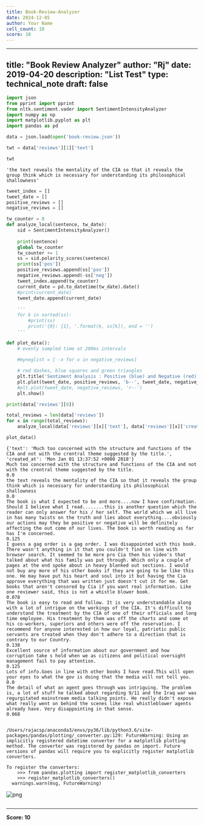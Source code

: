 ```yaml
---
title: Book-Review-Analyzer
date: 2024-12-05
author: Your Name
cell_count: 10
score: 10
---
```


---
title: "Book Review Analyzer"
author: "Rj"
date: 2019-04-20
description: "List Test"
type: technical_note
draft: false
---

```python
import json
from pprint import pprint
from nltk.sentiment.vader import SentimentIntensityAnalyzer
import numpy as np
import matplotlib.pyplot as plt
import pandas as pd
```


```python
data = json.load(open('book-review.json'))
```


```python
twt = data['reviews'][1]['text']
```


```python
twt
```




    'the text reveals the mentality of the CIA so that it reveals the group think which is necessary for understanding its philosophical shallowness'




```python
tweet_index = []
tweet_date = []
positive_reviews = []
negative_reviews = []
```


```python
tw_counter = 0
def analyze_local(sentence, tw_date):
    sid = SentimentIntensityAnalyzer()
    
    print(sentence)
    global tw_counter
    tw_counter += 1
    ss = sid.polarity_scores(sentence)
    print(ss['pos'])
    positive_reviews.append(ss['pos'])
    negative_reviews.append(-ss['neg'])    
    tweet_index.append(tw_counter)
    current_date = pd.to_datetime(tw_date).date()
    #print(current_date)
    tweet_date.append(current_date)
    
    '''
    for k in sorted(ss):
        #print(ss)
        print('{0}: {1}, '.format(k, ss[k]), end = '')
    '''
```


```python
def plot_data():
    # evenly sampled time at 200ms intervals
    
    #myneglist = [ -x for x in negative_reviews]

    # red dashes, blue squares and green triangles
    plt.title('Sentiment Analysis : Positive (blue) and Negative (red)')
    plt.plot(tweet_date, positive_reviews, 'b--', tweet_date, negative_reviews, 'r--')
    #plt.plot(tweet_date, negative_reviews, 'r--')
    plt.show()
```


```python
print(data['reviews'][0])    

total_reviews = len(data['reviews'])
for x in range(total_reviews):
    analyze_local(data['reviews'][x]['text'], data['reviews'][x]['created_at'])

plot_data() 
```

    {'text': 'Much too concerned with the structure and functions of the CIA and not with the crentral theme suggested by the title.', 'created_at': 'Mon Jan 01 13:37:52 +0000 2018'}
    Much too concerned with the structure and functions of the CIA and not with the crentral theme suggested by the title.
    0.0
    the text reveals the mentality of the CIA so that it reveals the group think which is necessary for understanding its philosophical shallowness
    0.0
    The book is what I expected to be and more....now I have confirmation. Should I believe what I read........this is another question which the reader can only answer for his / her self. The world which we all live in has many twists on the truth and lies about everything....obviously our actions may they be positive or negative will be definitely affecting the out come of our lives. The book is worth reading as far has I'm concerned.
    0.125
    I guess a gag order is a gag order. I was disappointed with this book. There wasn't anything in it that you couldn't find on line with browser search. It seemed to be more pro Cia then his video's that talked about what his family was put through. Which only a couple of pages at the end spoke about in heavy blanked out sections. I would not buy any more of his other books if they are going to be like this one. He may have put his heart and soul into it but having the Cia approve everything that was written just doesn't cut it for me. Get books that aren't censored by Cia if you want real information. Like one reviewer said, this is not a whistle blower book.
    0.078
    The book is easy to read and follow. It is very understandable along with a lot of intrigue on the workings of the CIA. It's difficult to understand the treatment by the CIA of one of their officials and long time employee. His treatment by them was off the charts and some ot his co-workers, superiors and others were off the reservation. I recommend for anyone interested in how our loyal, patriotic public servants are treated when they don't adhere to a direction that is contrary to our Country.
    0.138
    Excellent source of information about our government and how corruption take s hold when we as citizens and political oversight management fail to pay attention.
    0.125
    Lots of info.Goes in line with other books I have read.This will open your eyes to what the gov is doing that the media will not tell you.
    0.0
    The detail of what an agent goes through was intriguing. The problem is, a lot of stuff he talked about regarding 9/11 and the Iraq war was regurgitated mainstream media talking points. He really didn't expose what really went on behind the scenes like real whistleblower agents already have. Very disappointing in that sense.
    0.068


    /Users/rajacsp/anaconda3/envs/py36/lib/python3.6/site-packages/pandas/plotting/_converter.py:129: FutureWarning: Using an implicitly registered datetime converter for a matplotlib plotting method. The converter was registered by pandas on import. Future versions of pandas will require you to explicitly register matplotlib converters.
    
    To register the converters:
    	>>> from pandas.plotting import register_matplotlib_converters
    	>>> register_matplotlib_converters()
      warnings.warn(msg, FutureWarning)



    
![png](/mlnotes/images/book-review-analyzer_8_2.png)
    



```python

```


---
**Score: 10**